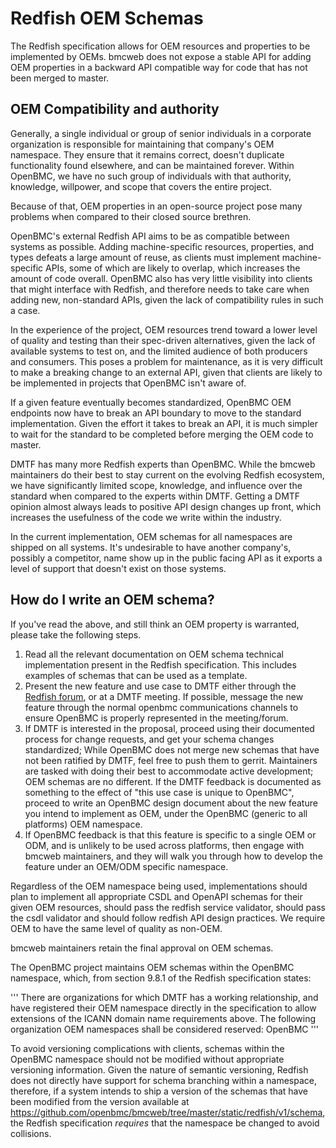 # Redfish OEM Schemas

The Redfish specification allows for OEM resources and properties to be
implemented by OEMs. bmcweb does not expose a stable API for adding OEM
properties in a backward API compatible way for code that has not been merged to
master.

## OEM Compatibility and authority

Generally, a single individual or group of senior individuals in a corporate
organization is responsible for maintaining that company's OEM namespace. They
ensure that it remains correct, doesn't duplicate functionality found elsewhere,
and can be maintained forever. Within OpenBMC, we have no such group of
individuals with that authority, knowledge, willpower, and scope that covers the
entire project.

Because of that, OEM properties in an open-source project pose many problems
when compared to their closed source brethren.

OpenBMC's external Redfish API aims to be as compatible between systems as
possible. Adding machine-specific resources, properties, and types defeats a
large amount of reuse, as clients must implement machine-specific APIs, some of
which are likely to overlap, which increases the amount of code overall. OpenBMC
also has very little visibility into clients that might interface with Redfish,
and therefore needs to take care when adding new, non-standard APIs, given the
lack of compatibility rules in such a case.

In the experience of the project, OEM resources trend toward a lower level of
quality and testing than their spec-driven alternatives, given the lack of
available systems to test on, and the limited audience of both producers and
consumers. This poses a problem for maintenance, as it is very difficult to make
a breaking change to an external API, given that clients are likely to be
implemented in projects that OpenBMC isn't aware of.

If a given feature eventually becomes standardized, OpenBMC OEM endpoints now
have to break an API boundary to move to the standard implementation. Given the
effort it takes to break an API, it is much simpler to wait for the standard to
be completed before merging the OEM code to master.

DMTF has many more Redfish experts than OpenBMC. While the bmcweb maintainers do
their best to stay current on the evolving Redfish ecosystem, we have
significantly limited scope, knowledge, and influence over the standard when
compared to the experts within DMTF. Getting a DMTF opinion almost always leads
to positive API design changes up front, which increases the usefulness of the
code we write within the industry.

In the current implementation, OEM schemas for all namespaces are shipped on all
systems. It's undesirable to have another company's, possibly a competitor, name
show up in the public facing API as it exports a level of support that doesn't
exist on those systems.

## How do I write an OEM schema?

If you've read the above, and still think an OEM property is warranted, please
take the following steps.

1. Read all the relevant documentation on OEM schema technical implementation
   present in the Redfish specification. This includes examples of schemas that
   can be used as a template.
2. Present the new feature and use case to DMTF either through the
   [Redfish forum](https://www.redfishforum.com), or at a DMTF meeting. If
   possible, message the new feature through the normal openbmc communications
   channels to ensure OpenBMC is properly represented in the meeting/forum.
3. If DMTF is interested in the proposal, proceed using their documented process
   for change requests, and get your schema changes standardized; While OpenBMC
   does not merge new schemas that have not been ratified by DMTF, feel free to
   push them to gerrit. Maintainers are tasked with doing their best to
   accommodate active development; OEM schemas are no different. If the DMTF
   feedback is documented as something to the effect of "this use case is unique
   to OpenBMC", proceed to write an OpenBMC design document about the new
   feature you intend to implement as OEM, under the OpenBMC (generic to all
   platforms) OEM namespace.
4. If OpenBMC feedback is that this feature is specific to a single OEM or ODM,
   and is unlikely to be used across platforms, then engage with bmcweb
   maintainers, and they will walk you through how to develop the feature under
   an OEM/ODM specific namespace.

Regardless of the OEM namespace being used, implementations should plan to
implement all appropriate CSDL and OpenAPI schemas for their given OEM
resources, should pass the redfish service validator, should pass the csdl
validator and should follow redfish API design practices. We require OEM to have
the same level of quality as non-OEM.

bmcweb maintainers retain the final approval on OEM schemas.

The OpenBMC project maintains OEM schemas within the OpenBMC namespace, which,
from section 9.8.1 of the Redfish specification states:

''' There are organizations for which DMTF has a working relationship, and have
registered their OEM namespace directly in the specification to allow extensions
of the ICANN domain name requirements above. The following organization OEM
namespaces shall be considered reserved: OpenBMC '''

To avoid versioning complications with clients, schemas within the OpenBMC
namespace should not be modified without appropriate versioning information.
Given the nature of semantic versioning, Redfish does not directly have support
for schema branching within a namespace, therefore, if a system intends to ship
a version of the schemas that have been modified from the version available at
<https://github.com/openbmc/bmcweb/tree/master/static/redfish/v1/schema>, the
Redfish specification _requires_ that the namespace be changed to avoid
collisions.
